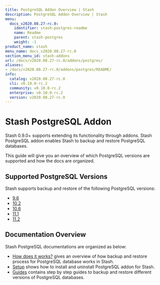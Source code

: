 ```yaml
---
title: PostgreSQL Addon Overview | Stash
description: PostgreSQL Addon Overview | Stash
menu:
  docs_v2020.08.27-rc.0:
    identifier: stash-postgres-readme
    name: Readme
    parent: stash-postgres
    weight: -1
product_name: stash
menu_name: docs_v2020.08.27-rc.0
section_menu_id: stash-addons
url: /docs/v2020.08.27-rc.0/addons/postgres/
aliases:
- /docs/v2020.08.27-rc.0/addons/postgres/README/
info:
  catalog: v2020.08.27-rc.0
  cli: v0.10.0-rc.2
  community: v0.10.0-rc.2
  enterprise: v0.10.0-rc.2
  version: v2020.08.27-rc.0
---
```


# Stash PostgreSQL Addon

Stash 0.9.0+ supports extending its functionality through addons. Stash PostgreSQL addon enables Stash to backup and restore PostgreSQL databases.

This guide will give you an overview of which PostgreSQL versions are supported and how the docs are organized.

## Supported PostgreSQL Versions

Stash supports backup and restore of the following PostgreSQL versions:

- [9.6](/docs/v2020.08.27-rc.0/addons/postgres/guides/9.6/standalone)
- [10.2](/docs/v2020.08.27-rc.0/addons/postgres/guides/10.2/standalone)
- [10.6](/docs/v2020.08.27-rc.0/addons/postgres/guides/10.6/standalone)
- [11.1](/docs/v2020.08.27-rc.0/addons/postgres/guides/11.1/standalone)
- [11.2](/docs/v2020.08.27-rc.0/addons/postgres/guides/11.2/standalone)

## Documentation Overview

Stash PostgreSQL documentations are organized as below:

- [How does it works?](/docs/v2020.08.27-rc.0/addons/postgres/overview) gives an overview of how backup and restore process for PostgreSQL database works in Stash.
- [Setup](/docs/v2020.08.27-rc.0/addons/postgres/setup/install) shows how to install and uninstall PostgreSQL addon for Stash.
- [Guides](/docs/v2020.08.27-rc.0/addons/postgres/guides/11.2/standalone) contains step by step guides to backup and restore different versions of PostgreSQL databases.

